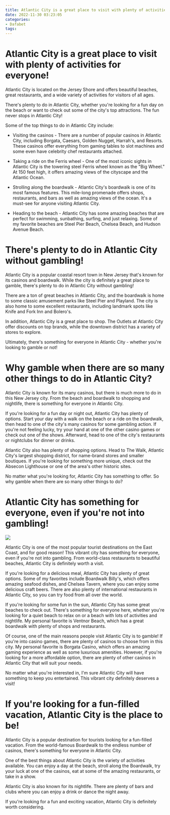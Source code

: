 ```yaml
---
title: Atlantic City is a great place to visit with plenty of activities for everyone!
date: 2022-11-30 03:23:05
categories:
- Dafabet
tags:
---
```



#  Atlantic City is a great place to visit with plenty of activities for everyone!

Atlantic City is located on the Jersey Shore and offers beautiful beaches, great restaurants, and a wide variety of activities for visitors of all ages.

There's plenty to do in Atlantic City, whether you're looking for a fun day on the beach or want to check out some of the city's top attractions. The fun never stops in Atlantic City!

Some of the top things to do in Atlantic City include:

- Visiting the casinos - There are a number of popular casinos in Atlantic City, including Borgata, Caesars, Golden Nugget, Harrah's, and Resorts. These casinos offer everything from gaming tables to slot machines and some even have celebrity chef restaurants attached.

- Taking a ride on the Ferris wheel - One of the most iconic sights in Atlantic City is the towering steel Ferris wheel known as the "Big Wheel." At 150 feet high, it offers amazing views of the cityscape and the Atlantic Ocean.

- Strolling along the boardwalk - Atlantic City's boardwalk is one of its most famous features. This mile-long promenade offers shops, restaurants, and bars as well as amazing views of the ocean. It's a must-see for anyone visiting Atlantic City.

- Heading to the beach - Atlantic City has some amazing beaches that are perfect for swimming, sunbathing, surfing, and just relaxing. Some of my favorite beaches are Steel Pier Beach, Chelsea Beach, and Hudson Avenue Beach.

#  There's plenty to do in Atlantic City without gambling!

Atlantic City is a popular coastal resort town in New Jersey that's known for its casinos and boardwalk. While the city is definitely a great place to gamble, there's plenty to do in Atlantic City without gambling!

There are a ton of great beaches in Atlantic City, and the boardwalk is home to some classic amusement parks like Steel Pier and Playland. The city is also home to some excellent restaurants, including landmark spots like Knife and Fork Inn and Bolero's.

In addition, Atlantic City is a great place to shop. The Outlets at Atlantic City offer discounts on top brands, while the downtown district has a variety of stores to explore.

 Ultimately, there's something for everyone in Atlantic City - whether you're looking to gamble or not!

#  Why gamble when there are so many other things to do in Atlantic City?

Atlantic City is known for its many casinos, but there is much more to do in this New Jersey city. From the beach and boardwalk to shopping and nightlife, there is something for everyone in Atlantic City.

If you're looking for a fun day or night out, Atlantic City has plenty of options. Start your day with a walk on the beach or a ride on the boardwalk, then head to one of the city's many casinos for some gambling action. If you're not feeling lucky, try your hand at one of the other casino games or check out one of the shows. Afterward, head to one of the city's restaurants or nightclubs for dinner or drinks.

Atlantic City also has plenty of shopping options. Head to The Walk, Atlantic City's largest shopping district, for name-brand stores and smaller boutiques. If you're looking for something more unique, check out the Absecon Lighthouse or one of the area's other historic sites.

No matter what you're looking for, Atlantic City has something to offer. So why gamble when there are so many other things to do?

#  Atlantic City has something for everyone, even if you're not into gambling!

![](https://images.unsplash.com/photo-1487326367676-bfb7c651f532?ixlib=rb-0.3.5&q=80&fm=jpg&auto=compress%2Cformat)

Atlantic City is one of the most popular tourist destinations on the East Coast, and for good reason! This vibrant city has something for everyone, even if you're not into gambling. From world-class restaurants to beautiful beaches, Atlantic City is definitely worth a visit.

If you're looking for a delicious meal, Atlantic City has plenty of great options. Some of my favorites include Boardwalk Billy's, which offers amazing seafood dishes, and Chelsea Tavern, where you can enjoy some delicious craft beers. There are also plenty of international restaurants in Atlantic City, so you can try food from all over the world.

If you're looking for some fun in the sun, Atlantic City has some great beaches to check out. There's something for everyone here, whether you're looking for a quiet beach to relax on or a beach with lots of activities and nightlife. My personal favorite is Ventnor Beach, which has a great boardwalk with plenty of shops and restaurants.

Of course, one of the main reasons people visit Atlantic City is to gamble! If you're into casino games, there are plenty of casinos to choose from in this city. My personal favorite is Borgata Casino, which offers an amazing gaming experience as well as some luxurious amenities. However, if you're looking for a more affordable option, there are plenty of other casinos in Atlantic City that will suit your needs.

No matter what you're interested in, I'm sure Atlantic City will have something to keep you entertained. This vibrant city definitely deserves a visit!

#  If you're looking for a fun-filled vacation, Atlantic City is the place to be!

Atlantic City is a popular destination for tourists looking for a fun-filled vacation. From the world-famous Boardwalk to the endless number of casinos, there's something for everyone in Atlantic City.

One of the best things about Atlantic City is the variety of activities available. You can enjoy a day at the beach, stroll along the Boardwalk, try your luck at one of the casinos, eat at some of the amazing restaurants, or take in a show.

Atlantic City is also known for its nightlife. There are plenty of bars and clubs where you can enjoy a drink or dance the night away.

If you're looking for a fun and exciting vacation, Atlantic City is definitely worth considering.